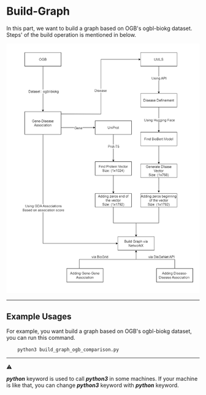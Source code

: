 # Build-Graph

In this part, we want to build a graph based on OGB's ogbl-biokg dataset. Steps' of the build operation is mentioned in below. 

<p align="center"> 
    <img src="build-ogb-graph.png">
</p>

---

## Example Usages
For example, you want build a graph based on OGB's ogbl-biokg dataset, you can run this command.


```
    python3 build_graph_ogb_comparison.py 
```

---

:warning:

***python*** keyword is used to call ***python3*** in some machines. If your machine is like that, you can change ***python3*** keyword with ***python*** keyword.

